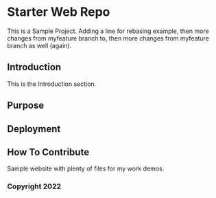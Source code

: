 # Starter Web Repo

This is a Sample Project.  Adding a line for rebasing example, then more changes from myfeature branch to, then more changes from myfeature branch as well (again).


## Introduction

This is the Introduction section.

## Purpose

## Deployment

## How To Contribute

Sample website with plenty of files for my work demos.

### Copyright 2022

